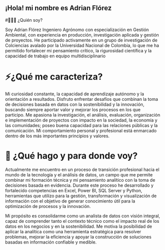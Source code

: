 ## ¡Hola! mi nombre es Adrian Flórez 

#🧔🏻‍♂ ¿Quién soy?

Soy Adrian Flórez Ingeniero Agrónomo con especialización en Gestión Ambiental, con experiencia en producción, investigación aplicada y gestión de proyectos. He participado activamente en un grupo de investigación de Colciencias avalado por la Universidad Nacional de Colombia, lo que me ha permitido fortalecer mi pensamiento crítico, la rigurosidad científica y la capacidad de trabajo en equipo multidisciplinario

# ⚡¿Qué me caracteriza?

Mi curiosidad constante, la capacidad de aprendizaje autónomo y la orientación a resultados. Disfruto enfrentar desafíos que combinan la toma de decisiones basada en datos con la sostenibilidad y la innovación, buscando siempre aportar valor y mejorar los procesos en los que participo.
Me apasiona la investigación, el análisis, evaluación, organización e implementación de proyectos con impacto en la sociedad, la economía y las comunidades; poseo buena capacidad para las relaciones públicas y la comunicación. 
Mi comportamiento personal y profesional está enmarcado dentro de los más importantes principios y valores.

#  💬 ¿Qué hago y para donde voy? 

Actualmente me encuentro en un proceso de transición profesional hacia el mundo de la tecnología y el análisis de datos, un campo que me permite combinar mi formación técnica y mi pensamiento analítico con la toma de decisiones basada en evidencia. Durante este proceso he desarrollado y fortalecido competencias en Excel, Power BI, SQL Server y Python, herramientas que utilizo para la gestión, transformación y visualización de información con el objetivo de generar conocimiento útil para la optimización de procesos y la innovación.

Mi propósito es consolidarme como un analista de datos con visión integral, capaz de comprender tanto el contexto técnico como el impacto real de los datos en los negocios y en la sostenibilidad. Me motiva la posibilidad de aplicar la analítica como una herramienta estratégica para resolver problemas, mejorar la eficiencia y apoyar la construcción de soluciones basadas en información confiable y medible.
